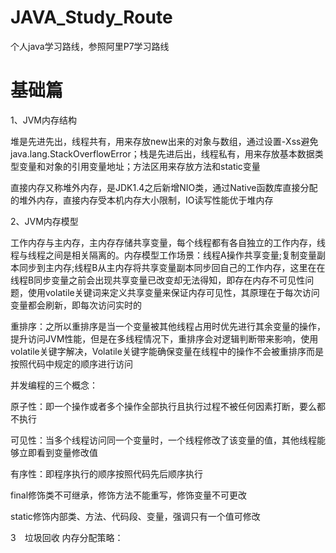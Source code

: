 # JAVA_Study_Route
个人java学习路线，参照阿里P7学习路线

# 基础篇

1、JVM内存结构

堆是先进先出，线程共有，用来存放new出来的对象与数组，通过设置-Xss避免java.lang.StackOverflowError；栈是先进后出，线程私有，用来存放基本数据类型变量和对象的引用变量地址；方法区用来存放方法和static变量

直接内存又称堆外内存，是JDK1.4之后新增NIO类，通过Native函数库直接分配的堆外内存，直接内存受本机内存大小限制，IO读写性能优于堆内存

2、JVM内存模型

工作内存与主内存，主内存存储共享变量，每个线程都有各自独立的工作内存，线程与线程之间是相关隔离的。内存模型工作场景：线程A操作共享变量;复制变量副本同步到主内存;线程B从主内存将共享变量副本同步回自己的工作内存，这里在在线程B同步变量之前会出现共享变量已改变却无法得知，即存在内存不可见性问题，使用volatile关键词来定义共享变量来保证内存可见性，其原理在于每次访问变量都会刷新，即每次访问实时的

重排序：之所以重排序是当一个变量被其他线程占用时优先进行其余变量的操作，提升访问JVM性能，但是在多线程情况下，重排序会对逻辑判断带来影响，使用volatile关键字解决，Volatile关键字能确保变量在线程中的操作不会被重排序而是按照代码中规定的顺序进行访问

并发编程的三个概念：
  
  原子性：即一个操作或者多个操作全部执行且执行过程不被任何因素打断，要么都不执行
  
  可见性：当多个线程访问同一个变量时，一个线程修改了该变量的值，其他线程能够立即看到变量修改值
  
  有序性：即程序执行的顺序按照代码先后顺序执行
  
  final修饰类不可继承，修饰方法不能重写，修饰变量不可更改
  
  static修饰内部类、方法、代码段、变量，强调只有一个值可修改

3　垃圾回收
  内存分配策略：
